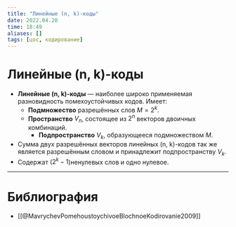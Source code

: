 ```yaml
---
title: "Линейные (n, k)-коды"
date: 2022.04.20
time: 18:49
aliases: []
tags: [цос, кодирование]
---
```


# Линейные (n, k)-коды

- **Линейные (n, k)-коды** — наиболее широко применяемая разновидность помехоустойчивых кодов. Имеет:
	- **Подмножество** разрешённых слов $M=2^{k}$.
	- **Пространство** $V_{n}$, состоящее из $2^{n}$ векторов двоичных комбинаций.
		- **Подпространство** $V_{k}$, образующееся подмножеством $M$.
- Сумма двух разрешённых векторов линейных (n, k)-кодов так же является разрешённым словом и принадлежит подпространству $V_{k}$.
- Содержат ($2^{k}-1$)ненулевых слов и одно нулевое.

---

# Библиография

- [[@MavrychevPomehoustoychivoeBlochnoeKodirovanie2009]]